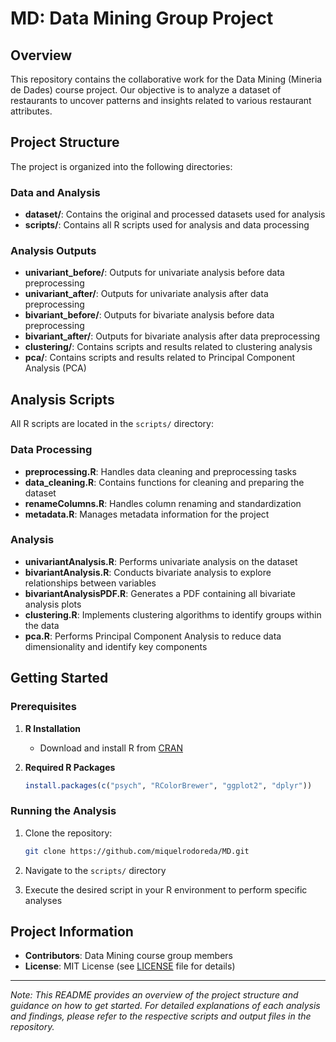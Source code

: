 # MD: Data Mining Group Project

## Overview
This repository contains the collaborative work for the Data Mining (Mineria de Dades) course project. Our objective is to analyze a dataset of restaurants to uncover patterns and insights related to various restaurant attributes.

## Project Structure
The project is organized into the following directories:

### Data and Analysis
- **dataset/**: Contains the original and processed datasets used for analysis
- **scripts/**: Contains all R scripts used for analysis and data processing

### Analysis Outputs
- **univariant_before/**: Outputs for univariate analysis before data preprocessing
- **univariant_after/**: Outputs for univariate analysis after data preprocessing
- **bivariant_before/**: Outputs for bivariate analysis before data preprocessing
- **bivariant_after/**: Outputs for bivariate analysis after data preprocessing
- **clustering/**: Contains scripts and results related to clustering analysis
- **pca/**: Contains scripts and results related to Principal Component Analysis (PCA)

## Analysis Scripts
All R scripts are located in the `scripts/` directory:

### Data Processing
- **preprocessing.R**: Handles data cleaning and preprocessing tasks
- **data_cleaning.R**: Contains functions for cleaning and preparing the dataset
- **renameColumns.R**: Handles column renaming and standardization
- **metadata.R**: Manages metadata information for the project

### Analysis
- **univariantAnalysis.R**: Performs univariate analysis on the dataset
- **bivariantAnalysis.R**: Conducts bivariate analysis to explore relationships between variables
- **bivariantAnalysisPDF.R**: Generates a PDF containing all bivariate analysis plots
- **clustering.R**: Implements clustering algorithms to identify groups within the data
- **pca.R**: Performs Principal Component Analysis to reduce data dimensionality and identify key components

## Getting Started

### Prerequisites
1. **R Installation**
   - Download and install R from [CRAN](https://cran.r-project.org/)

2. **Required R Packages**
   ```R
   install.packages(c("psych", "RColorBrewer", "ggplot2", "dplyr"))
   ```

### Running the Analysis
1. Clone the repository:
   ```bash
   git clone https://github.com/miquelrodoreda/MD.git
   ```

2. Navigate to the `scripts/` directory
3. Execute the desired script in your R environment to perform specific analyses

## Project Information
- **Contributors**: Data Mining course group members
- **License**: MIT License (see [LICENSE](LICENSE) file for details)

---

*Note: This README provides an overview of the project structure and guidance on how to get started. For detailed explanations of each analysis and findings, please refer to the respective scripts and output files in the repository.* 